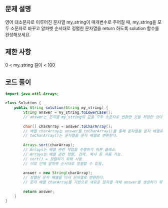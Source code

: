 ## 문제 설명
영어 대소문자로 이루어진 문자열 my_string이 매개변수로 주어질 때, my_string을 모두 소문자로 바꾸고 알파벳 순서대로 정렬한 문자열을 return 하도록 solution 함수를 완성해보세요.

## 제한 사항
0 < my_string 길이 < 100

## 코드 풀이
```java
import java.util.Arrays;

class Solution {
    public String solution(String my_string) {
        String answer = my_string.toLowerCase(); 
        // answer는 문지열 my_string의 값을 모두 소문자로 변환한 것을 저장한 것이다.
        
        char[] charArray = answer.toCharArray(); 
        // 배열 charArray는 answer를 toCharArray()를 통해 문자열을 문자 배열로 변환
        // toCharArray()는 문자열을 문자 배열로 변환한다.
        
        Arrays.sort(charArray);
        // Arrays는 배열 관련 작업을 수행하기 위한 클래스
        // Arrays는 배열 관련 정렬, 검색, 복사 등 사용 가능.
        // sort() = 정렬하기 위해 사용.
        // 이로 인해 알파벳 순서대로 정렬할 수 있음.
        
        answer = new String(charArray); 
        // 정렬된 문자 배열을 다시 문자열로 변환한다.
        // 문자 배열 charArray를 기반으로 새로운 문자열 객체 answer를 생성하기 위해 new를 사용했다.
        
        return answer;
    }
}
```
